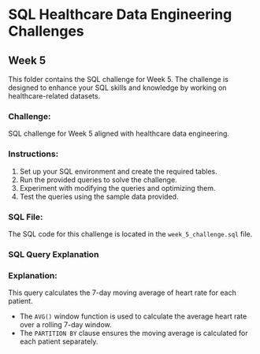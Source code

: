 
# SQL Healthcare Data Engineering Challenges

## Week 5

This folder contains the SQL challenge for Week 5. The challenge is designed to enhance your SQL skills and knowledge by working on healthcare-related datasets.

### Challenge:
SQL challenge for Week 5 aligned with healthcare data engineering.

### Instructions:
1. Set up your SQL environment and create the required tables.
2. Run the provided queries to solve the challenge.
3. Experiment with modifying the queries and optimizing them.
4. Test the queries using the sample data provided.

### SQL File:
The SQL code for this challenge is located in the `week_5_challenge.sql` file.


### SQL Query Explanation

### Explanation:
This query calculates the 7-day moving average of heart rate for each patient.
- The `AVG()` window function is used to calculate the average heart rate over a rolling 7-day window.
- The `PARTITION BY` clause ensures the moving average is calculated for each patient separately.
